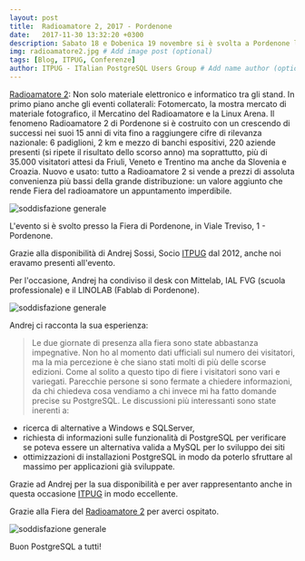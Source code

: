 ```yaml
---
layout: post
title:  Radioamatore 2, 2017 - Pordenone
date:   2017-11-30 13:32:20 +0300
description: Sabato 18 e Dobenica 19 novembre si è svolta a Pordenone la Fiera del Radioamatore # Add post description (optional)
img: radioamatore2.jpg # Add image post (optional)
tags: [Blog, ITPUG, Conferenze]
author: ITPUG - ITalian PostgreSQL Users Group # Add name author (optional)
---
```

[Radioamatore 2](http://2.radioamatorepordenone.it/#): Non solo materiale elettronico e informatico tra gli stand. In primo piano anche gli eventi collaterali: Fotomercato, la mostra mercato di materiale fotografico, il Mercatino del Radioamatore e la Linux Arena. Il fenomeno Radioamatore 2 di Pordenone si è costruito con un crescendo di successi nei suoi 15 anni di vita fino a raggiungere cifre di rilevanza nazionale: 6 padiglioni, 2 km e mezzo di banchi espositivi, 220 aziende presenti (si ripete il risultato dello scorso anno) ma soprattutto, più di 35.000 visitatori attesi da Friuli, Veneto e Trentino ma anche da Slovenia e Croazia. Nuovo e usato: tutto a Radioamatore 2 si vende a prezzi di assoluta convenienza più bassi della grande distribuzione: un valore aggiunto che rende Fiera del radioamatore un appuntamento imperdibile.

![soddisfazione generale]({{site.baseurl}}/assets/img/radioamatore2-fiera.jpg)

L'evento si è svolto presso la Fiera di Pordenone, in Viale Treviso, 1 - Pordenone.

Grazie alla disponibilità di Andrej Sossi, Socio [ITPUG](http://www.itpug.org/index.it.html) dal 2012, anche noi eravamo presenti all'evento.

Per l'occasione, Andrej ha condiviso il desk con Mittelab, IAL FVG (scuola professionale) e il LINOLAB (Fablab di Pordenone).

![soddisfazione generale]({{site.baseurl}}/assets/img/radioamatore-desk.jpg)

Andrej ci racconta la sua esperienza:

> Le due giornate di presenza alla fiera sono state abbastanza impegnative.
Non ho al momento dati ufficiali sul numero dei visitatori, ma la mia percezione è che siano stati molti di più delle scorse edizioni. Come al solito a questo tipo di fiere i visitatori sono vari e variegati. Parecchie persone si
sono fermate a chiedere informazioni, da chi chiedeva cosa vendiamo a
chi invece mi ha fatto domande precise su PostgreSQL. Le discussioni più
interessanti sono state inerenti a:
* ricerca di alternative a Windows e SQLServer,
* richiesta di informazioni sulle funzionalità
di PostgreSQL per verificare se poteva essere un alternativa valida a MySQL per lo
sviluppo dei siti
* ottimizzazioni di installazioni PostgreSQL in modo da poterlo sfruttare al massimo per applicazioni già sviluppate.

Grazie ad Andrej per la sua disponibilità e per aver rappresentanto anche in questa occasione  [ITPUG](http://www.itpug.org/index.it.html) in modo eccellente.

Grazie alla Fiera del [Radioamatore 2](http://2.radioamatorepordenone.it/#) per averci ospitato.

![soddisfazione generale]({{site.baseurl}}/assets/img/radioamatore-panoramica.jpg)

Buon PostgreSQL a tutti!
